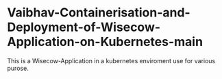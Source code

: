 # Vaibhav-Containerisation-and-Deployment-of-Wisecow-Application-on-Kubernetes-main
This is a Wisecow-Application in a kubernetes enviroment use for various purose.
